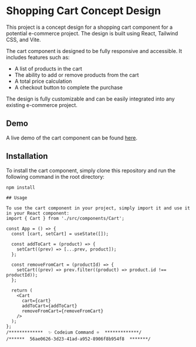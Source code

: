 # Shopping Cart Concept Design

This project is a concept design for a shopping cart component for a potential e-commerce project. The design is built using React, Tailwind CSS, and Vite.

The cart component is designed to be fully responsive and accessible. It includes features such as:

- A list of products in the cart
- The ability to add or remove products from the cart
- A total price calculation
- A checkout button to complete the purchase

The design is fully customizable and can be easily integrated into any existing e-commerce project.

## Demo

A live demo of the cart component can be found [here](https://shopping-cart-concept-design.netlify.app/).

## Installation

To install the cart component, simply clone this repository and run the following command in the root directory:

```
npm install

## Usage

To use the cart component in your project, simply import it and use it in your React component:
import { Cart } from './src/components/Cart';

const App = () => {
  const [cart, setCart] = useState([]);

  const addToCart = (product) => {
    setCart((prev) => [...prev, product]);
  };

  const removeFromCart = (productId) => {
    setCart((prev) => prev.filter((product) => product.id !== productId));
  };

  return (
    <Cart
      cart={cart}
      addToCart={addToCart}
      removeFromCart={removeFromCart}
    />
  );
};
/*************  ✨ Codeium Command ⭐  *************/
/******  56ae0626-3d23-41ad-a952-8906f8b954f8  *******/
```
